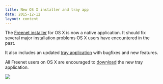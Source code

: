 ```yaml
---
title: New OS X installer and tray app
date: 2015-12-12
layout: content
---
```


The [Freenet installer][downloads_url] for OS X is now a native application. It should fix several major installation problems OS X users have encountered in the past.

It also includes an updated [tray application][tray_url] with bugfixes and new features.

All Freenet users on OS X are encouraged to [download][tray_release_url] the new tray application.

![][tray_screenshot_url]

[downloads_url]: /pages/download.html
[tray_screenshot_url]: assets/img/mactray/osx_installer_step2_transparent.png
[tray_release_url]: https://github.com/freenet/mactray/releases
[tray_url]: https://github.com/freenet/mactray#freenettray
